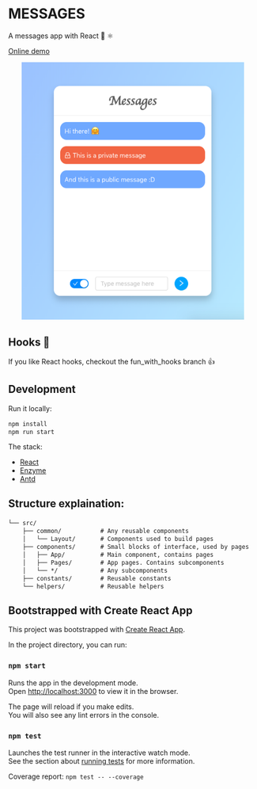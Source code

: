 # MESSAGES

A messages app with React 💬 ⚛️

[Online demo](https://react-messages.netlify.com/)

<p align="center">
  <img width="450" src="https://github.com/ncordin/messages/blob/master/demo.png" alt="demo">
</p>

## Hooks 🎣

If you like React hooks, checkout the fun_with_hooks branch 👍

## Development

Run it locally:

```
npm install
npm run start
```

The stack:

- [React](https://facebook.github.io/react/)
- [Enzyme](https://airbnb.io/enzyme/)
- [Antd](https://ant.design/)

## Structure explaination:

```
└── src/
    ├── common/           # Any reusable components
    │   └── Layout/       # Components used to build pages
    ├── components/       # Small blocks of interface, used by pages
    │   ├── App/          # Main component, contains pages
    │   ├── Pages/        # App pages. Contains subcomponents
    │   └── */            # Any subcomponents
    ├── constants/        # Reusable constants
    └── helpers/          # Reusable helpers
```

## Bootstrapped with Create React App

This project was bootstrapped with [Create React App](https://github.com/facebook/create-react-app).

In the project directory, you can run:

### `npm start`

Runs the app in the development mode.<br>
Open [http://localhost:3000](http://localhost:3000) to view it in the browser.

The page will reload if you make edits.<br>
You will also see any lint errors in the console.

### `npm test`

Launches the test runner in the interactive watch mode.<br>
See the section about [running tests](https://facebook.github.io/create-react-app/docs/running-tests) for more information.

Coverage report: `npm test -- --coverage`
